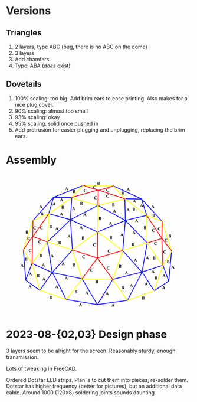 Versions
========

Triangles
---------

1. 2 layers, type ABC (bug, there is no ABC on the dome)
1. 3 layers
1. Add chamfers
4. Type: ABA (*does* exist)

Dovetails
---------

1. 100% scaling: too big. Add brim ears to ease printing. Also makes for a nice plug cover.
2. 90% scaling: almost too small
3. 93% scaling: okay
4. 95% scaling: solid once pushed in
5. Add protrusion for easier plugging and unplugging, replacing the brim ears.


Assembly
========

![](resources/assembly.gif)



2023-08-{02,03} Design phase
=====

3 layers seem to be alright for the screen. Reasonably sturdy, enough transmission.

Lots of tweaking in FreeCAD.

Ordered Dotstar LED strips. Plan is to cut them into pieces, re-solder them.
Dotstar has higher frequency (better for pictures), but an additional data
cable. Around 1000 (120×8) soldering joints sounds daunting.
